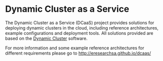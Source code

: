 Dynamic Cluster as a Service
=============================

The Dynamic Cluster as a Service (DCaaS) project provides solutions for deploying dynamic clusters in the cloud, including reference architectures, example configurations and deployment tools. All solutions provided are based on the [Dynamic Cluster](http://eresearchsa.github.io/dynamiccluster/) software. 

For more information and some example reference architectures for different requirements please go to http://eresearchsa.github.io/dcaas/
